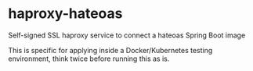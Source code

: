# haproxy-hateoas

Self-signed SSL haproxy service to connect a hateoas Spring Boot image

This is specific for applying inside a Docker/Kubernetes testing environment,
think twice before running this as is.
